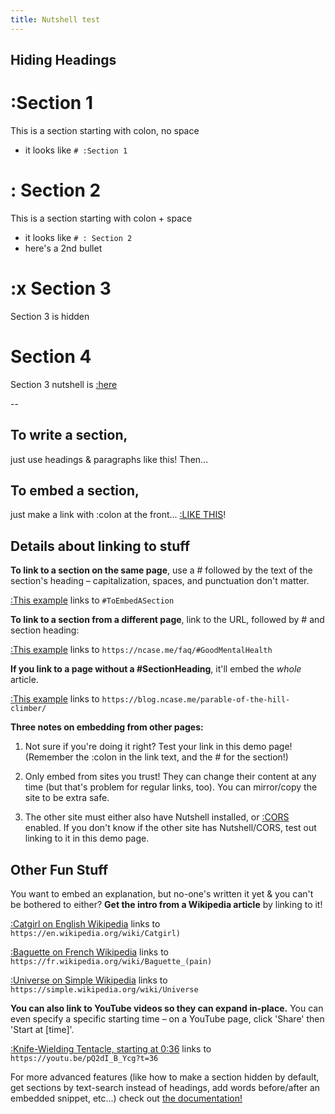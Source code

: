```yaml
---
title: Nutshell test
---
```


## Hiding Headings

# :Section 1

This is a section starting with colon, no space

- it looks like `# :Section 1`

# : Section 2

This is a section starting with colon + space

- it looks like `# : Section 2`
- here's a 2nd bullet

# :x Section 3

Section 3 is hidden

# Section 4

Section 3 nutshell is [:here](#x-section-3)

--

## To write a section,

just use headings & paragraphs like this! Then...

## To embed a section,

just make a link with :colon at the front... [:LIKE THIS](#ToWriteASection)!

## Details about linking to stuff

**To link to a section on the same page**, use a # followed by the text of the section's heading – capitalization, spaces, and punctuation don't matter.

[:This example](#ToEmbedASection) links to `#ToEmbedASection`

**To link to a section from a different page**, link to the URL, followed by # and section heading:

[:This example](https://ncase.me/faq/#GoodMentalHealth) links to `https://ncase.me/faq/#GoodMentalHealth`

**If you link to a page without a #SectionHeading**, it'll embed the *whole* article.

[:This example](https://blog.ncase.me/parable-of-the-hill-climber/) links to `https://blog.ncase.me/parable-of-the-hill-climber/`

**Three notes on embedding from other pages:**

1) Not sure if you're doing it right? Test your link in this demo page! (Remember the :colon in the link text, and the # for the section!)

2) Only embed from sites you trust! They can change their content at any time (but that's problem for regular links, too). You can mirror/copy the site to be extra safe.

3) The other site must either also have Nutshell installed, or [:CORS](https://en.wikipedia.org/wiki/Cross-origin_resource_sharing) enabled. If you don't know if the other site has Nutshell/CORS, test out linking to it in this demo page.

## Other Fun Stuff

You want to embed an explanation, but no-one's written it yet & you can't be bothered to either? **Get the intro from a Wikipedia article** by linking to it!

[:Catgirl on English Wikipedia](https://en.wikipedia.org/wiki/Catgirl) links to `https://en.wikipedia.org/wiki/Catgirl)`

[:Baguette on French Wikipedia](https://fr.wikipedia.org/wiki/Baguette_(pain)) links to `https://fr.wikipedia.org/wiki/Baguette_(pain)`

[:Universe on Simple Wikipedia](https://simple.wikipedia.org/wiki/Universe) links to `https://simple.wikipedia.org/wiki/Universe`

**You can also link to YouTube videos so they can expand in-place.** You can even specify a specific starting time – on a YouTube page, click 'Share' then 'Start at [time]'.

[:Knife-Wielding Tentacle, starting at 0:36](https://youtu.be/pQ2dI_B_Ycg?t=36) links to `https://youtu.be/pQ2dI_B_Ycg?t=36`

For more advanced features (like how to make a section hidden by default, get sections by text-search instead of headings, add words before/after an embedded snippet, etc...) check out [the documentation!](https://github.com/ncase/nutshell#advanced-features--options)
